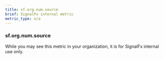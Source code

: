 ```yaml
---
title: sf.org.num.source
brief: SignalFx internal metric 
metric_type: n/a
---
```

### sf.org.num.source

While you may see this metric in your organization, it is for SignalFx internal use only.
